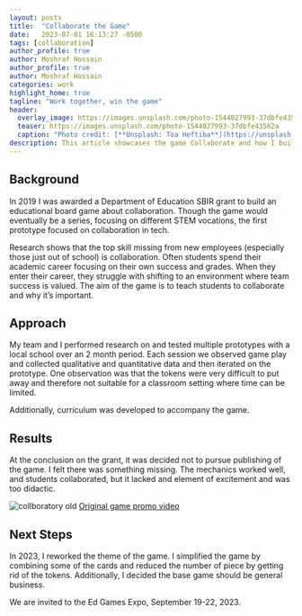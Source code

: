 ```yaml
---
layout: posts
title:  "Collaborate the Game"
date:   2023-07-01 16:13:27 -0500
tags: [collaboration]
author_profile: true
author: Moshraf Hossain
author_profile: true
author: Moshraf Hossain
categories: work
highlight_home: true
tagline: "Work together, win the game"
header:
  overlay_image: https://images.unsplash.com/photo-1544027993-37dbfe43562a
  teaser: https://images.unsplash.com/photo-1544027993-37dbfe43562a
  caption: "Photo credit: [**Unsplash: Toa Heftiba**](https://unsplash.com/@heftiba)"
description: This article showcases the game Collaborate and how I build it.
---
```


## Background
In 2019 I was awarded a Department of Education SBIR grant to build an educational board game about collaboration. Though the game would eventually be a series, focusing on different STEM vocations, the first prototype focused on collaboration in tech.

Research shows that the top skill missing from new employees (especially those just out of school) is collaboration. Often students spend their academic career focusing on their own success and grades. When they enter their career, they struggle with shifting to an environment where team success is valued. The aim of the game is to teach students to collaborate and why it’s important.

## Approach
My team and I performed research on and tested multiple prototypes with a local school over an 2 month period. Each session we observed game play and collected qualitative and quantitative data and then iterated on the prototype. One observation was that the tokens were very difficult to put away and therefore not suitable for a classroom setting where time can be limited.

Additionally, curriculum was developed to accompany the game.

## Results
At the conclusion on the grant, it was decided not to pursue publishing of the game. I felt there was something missing. The mechanics worked well, and students collaborated, but it lacked and element of excitement and was too didactic.

![collboratory old](/assets/images/collaboratory_old.jpeg)
[Original game promo video](https://youtu.be/vfk5_bkJQFg)

## Next Steps
 In 2023, I reworked the theme of the game. I simplified the game by combining some of the cards and reduced the number of piece by getting rid of the tokens. Additionally, I decided the base game should be general business.

 We are invited to the Ed Games Expo, September 19-22, 2023. 

